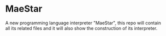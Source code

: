 # MaeStar
A new programming language interpreter "MaeStar", this repo will contain all its related files and it will also show the construction of its interpreter.
